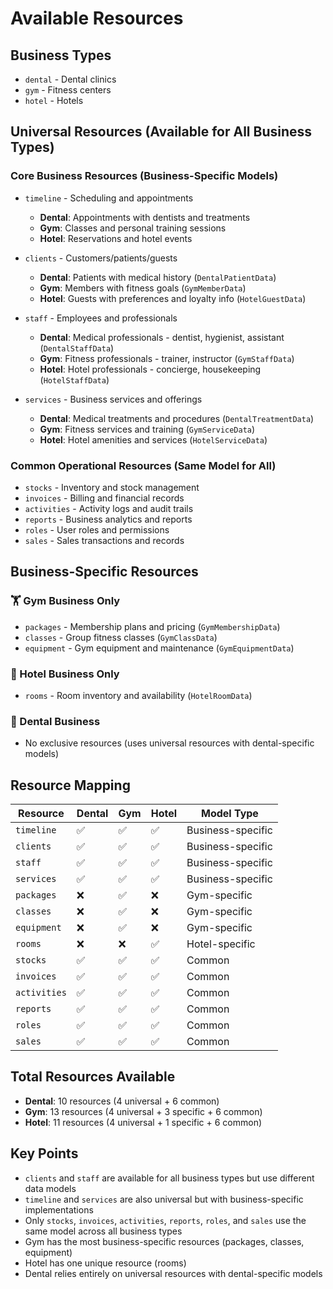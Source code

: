 # Available Resources

## Business Types
- `dental` - Dental clinics
- `gym` - Fitness centers  
- `hotel` - Hotels

## Universal Resources (Available for All Business Types)

### Core Business Resources (Business-Specific Models)
- `timeline` - Scheduling and appointments
  - **Dental**: Appointments with dentists and treatments
  - **Gym**: Classes and personal training sessions  
  - **Hotel**: Reservations and hotel events

- `clients` - Customers/patients/guests
  - **Dental**: Patients with medical history (`DentalPatientData`)
  - **Gym**: Members with fitness goals (`GymMemberData`)
  - **Hotel**: Guests with preferences and loyalty info (`HotelGuestData`)

- `staff` - Employees and professionals
  - **Dental**: Medical professionals - dentist, hygienist, assistant (`DentalStaffData`)
  - **Gym**: Fitness professionals - trainer, instructor (`GymStaffData`)
  - **Hotel**: Hotel professionals - concierge, housekeeping (`HotelStaffData`)

- `services` - Business services and offerings
  - **Dental**: Medical treatments and procedures (`DentalTreatmentData`)
  - **Gym**: Fitness services and training (`GymServiceData`)
  - **Hotel**: Hotel amenities and services (`HotelServiceData`)

### Common Operational Resources (Same Model for All)
- `stocks` - Inventory and stock management
- `invoices` - Billing and financial records
- `activities` - Activity logs and audit trails
- `reports` - Business analytics and reports
- `roles` - User roles and permissions
- `sales` - Sales transactions and records

## Business-Specific Resources

### 🏋️ Gym Business Only
- `packages` - Membership plans and pricing (`GymMembershipData`)
- `classes` - Group fitness classes (`GymClassData`)
- `equipment` - Gym equipment and maintenance (`GymEquipmentData`)

### 🏨 Hotel Business Only
- `rooms` - Room inventory and availability (`HotelRoomData`)

### 🦷 Dental Business
- No exclusive resources (uses universal resources with dental-specific models)

## Resource Mapping

| Resource | Dental | Gym | Hotel | Model Type |
|----------|--------|-----|-------|------------|
| `timeline` | ✅ | ✅ | ✅ | Business-specific |
| `clients` | ✅ | ✅ | ✅ | Business-specific |
| `staff` | ✅ | ✅ | ✅ | Business-specific |
| `services` | ✅ | ✅ | ✅ | Business-specific |
| `packages` | ❌ | ✅ | ❌ | Gym-specific |
| `classes` | ❌ | ✅ | ❌ | Gym-specific |
| `equipment` | ❌ | ✅ | ❌ | Gym-specific |
| `rooms` | ❌ | ❌ | ✅ | Hotel-specific |
| `stocks` | ✅ | ✅ | ✅ | Common |
| `invoices` | ✅ | ✅ | ✅ | Common |
| `activities` | ✅ | ✅ | ✅ | Common |
| `reports` | ✅ | ✅ | ✅ | Common |
| `roles` | ✅ | ✅ | ✅ | Common |
| `sales` | ✅ | ✅ | ✅ | Common |

## Total Resources Available
- **Dental**: 10 resources (4 universal + 6 common)
- **Gym**: 13 resources (4 universal + 3 specific + 6 common)
- **Hotel**: 11 resources (4 universal + 1 specific + 6 common)

## Key Points
- `clients` and `staff` are available for all business types but use different data models
- `timeline` and `services` are also universal but with business-specific implementations
- Only `stocks`, `invoices`, `activities`, `reports`, `roles`, and `sales` use the same model across all business types
- Gym has the most business-specific resources (packages, classes, equipment)
- Hotel has one unique resource (rooms)
- Dental relies entirely on universal resources with dental-specific models
